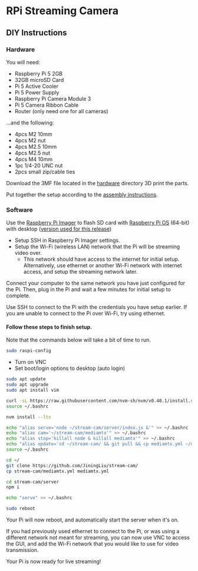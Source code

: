 # RPi Streaming Camera

## DIY Instructions

### Hardware

You will need:

- Raspberry Pi 5 2GB
- 32GB microSD Card
- Pi 5 Active Cooler
- Pi 5 Power Supply
- Raspberry Pi Camera Module 3
- Pi 5 Camera Ribbon Cable
- Router (only need one for all cameras)

...and the following:

- 4pcs M2 10mm
- 4pcs M2 nut
- 4pcs M2.5 10mm
- 4pcs M2.5 nut
- 4pcs M4 10mm
- 1pc 1/4-20 UNC nut
- 2pcs small zip/cable ties

Download the 3MF file located in the [hardware](./hardware) directory 3D print the parts.

Put together the setup according to the [assembly instructions](./hardware/ASSEMBLY.md).

### Software

Use the [Raspberry Pi Imager](https://www.raspberrypi.com/software/) to flash SD card with [Raspberry Pi OS](https://www.raspberrypi.com/software/operating-systems/) (64-bit) with desktop ([version used for this release](https://downloads.raspberrypi.com/raspios_arm64/images/raspios_arm64-2024-07-04/2024-07-04-raspios-bookworm-arm64.img.xz))
- Setup SSH in Raspberry Pi Imager settings.
- Setup the Wi-Fi (wireless LAN) network that the Pi will be streaming video over.
  - This network should have access to the internet for initial setup. Alternatively, use ethernet or another Wi-Fi network with internet access, and setup the streaming network later.

Connect your computer to the same network you have just configured for the Pi. Then, plug in the Pi and wait a few minutes for initial setup to complete.

Use SSH to connect to the Pi with the credentials you have setup earlier. If you are unable to connect to the Pi over Wi-Fi, try using ethernet.

#### Follow these steps to finish setup.

Note that the commands below will take a bit of time to run.

```bash
sudo raspi-config
```
- Turn on VNC
- Set boot/login options to desktop (auto login)

```bash
sudo apt update
sudo apt upgrade
sudo apt install vim

curl -sL https://raw.githubusercontent.com/nvm-sh/nvm/v0.40.1/install.sh | bash
source ~/.bashrc

nvm install --lts

echo "alias serve='node ~/stream-cam/server/index.js &'" >> ~/.bashrc
echo "alias cam='~/stream-cam/mediamtx'" >> ~/.bashrc
echo "alias stop='killall node & killall mediamtx'" >> ~/.bashrc
echo "alias update='cd ~/stream-cam/ && git pull && cp mediamtx.yml ~/mediamtx.yml && cd server && npm i'" >> ~/.bashrc
source ~/.bashrc

cd ~/
git clone https://github.com/JiningLiu/stream-cam/
cp stream-cam/mediamtx.yml mediamtx.yml

cd stream-cam/server
npm i

echo "serve" >> ~/.bashrc

sudo reboot
```

Your Pi will now reboot, and automatically start the server when it's on.

If you had previously used ethernet to connect to the Pi, or was using a different network not meant for streaming, you can now use VNC to access the GUI, and add the Wi-Fi network that you would like to use for video transmission.

Your Pi is now ready for live streaming!
